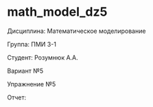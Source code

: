 # math_model_dz5

Дисциплина: Математическое моделирование

Группа: ПМИ 3-1

Студент: Розумнюк А.А.

Вариант №5

Упражнение №5

Отчет:

